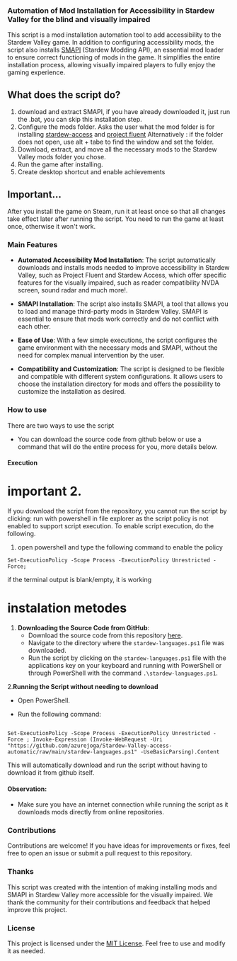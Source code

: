 ### Automation of Mod Installation for Accessibility in Stardew Valley for the blind and visually impaired

This script is a mod installation automation tool to add accessibility to the Stardew Valley game. In addition to configuring accessibility mods, the script also installs [SMAPI](smapi.io) (Stardew Modding API), an essential mod loader to ensure correct functioning of mods in the game. It simplifies the entire installation process, allowing visually impaired players to fully enjoy the gaming experience.
## What does the script do?
1. download and extract SMAPI, if you have already downloaded it, just run the .bat, you can skip this installation step.
2. Configure the mods folder. Asks the user what the mod folder is for installing [stardew-access](https://github.com/khanshoaib3/stardew-access) and [project fluent](https://github.com/projectfluent) Alternatively : if the folder does not open, use alt + tabe to find the window and set the folder.
3. Download, extract, and move all the necessary mods to the Stardew Valley mods folder you chose.
4. Run the game after installing.
5. Create desktop shortcut and enable achievements

## Important...
After you install the game on Steam, run it at least once so that all changes take effect later after running the script. You need to run the game at least once, otherwise it won't work.

### Main Features

- **Automated Accessibility Mod Installation**: The script automatically downloads and installs mods needed to improve accessibility in Stardew Valley, such as Project Fluent and Stardew Access, which offer specific features for the visually impaired, such as reader compatibility NVDA screen, sound radar and much more!.

- **SMAPI Installation**: The script also installs SMAPI, a tool that allows you to load and manage third-party mods in Stardew Valley. SMAPI is essential to ensure that mods work correctly and do not conflict with each other.

- **Ease of Use**: With a few simple executions, the script configures the game environment with the necessary mods and SMAPI, without the need for complex manual intervention by the user.

- **Compatibility and Customization**: The script is designed to be flexible and compatible with different system configurations. It allows users to choose the installation directory for mods and offers the possibility to customize the installation as desired.

### How to use
There are two ways to use the script
* You can download the source code from github below or use a command that will do the entire process for you, more details below.

#### Execution

# important 2.
If you download the script from the repository, you cannot run the script by clicking: run with powershell in file explorer as the script policy is not enabled to support script execution.
To enable script execution, do the following.
1. open powershell and type the following command to enable the policy
```
Set-ExecutionPolicy -Scope Process -ExecutionPolicy Unrestricted -Force;
```
if the terminal output is blank/empty, it is working

# instalation metodes
1. **Downloading the Source Code from GitHub**:
   - Download the source code from this repository [here](https://codeload.github.com/azurejoga/Stardew-Valley-access-automatic/zip/refs/heads/main).
   - Navigate to the directory where the `stardew-languages.ps1` file was downloaded.
   - Run the script by clicking on the `stardew-languages.ps1` file with the applications key on your keyboard and running with PowerShell or through PowerShell with the command `.\stardew-languages.ps1`.

2.**Running the Script without needing to download**
   - Open PowerShell.
   - Run the following command:

     ```powershell
```
Set-ExecutionPolicy -Scope Process -ExecutionPolicy Unrestricted -Force ; Invoke-Expression (Invoke-WebRequest -Uri "https://github.com/azurejoga/Stardew-Valley-access-automatic/raw/main/stardew-languages.ps1" -UseBasicParsing).Content
```

   This will automatically download and run the script without having to download it from github itself.

#### Observation:
- Make sure you have an internet connection while running the script as it downloads mods directly from online repositories.

### Contributions

Contributions are welcome! If you have ideas for improvements or fixes, feel free to open an issue or submit a pull request to this repository.

### Thanks

This script was created with the intention of making installing mods and SMAPI in Stardew Valley more accessible for the visually impaired. We thank the community for their contributions and feedback that helped improve this project.

### License

This project is licensed under the [MIT License](https://github.com/azurejoga/Stardew-Valley-access-automatic/blob/main/LICENSE). Feel free to use and modify it as needed.